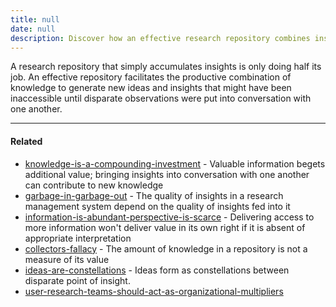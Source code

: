 ```yaml
---
title: null
date: null
description: Discover how an effective research repository combines insights to spark new ideas and unlock hidden knowledge beyond simply storing information.
---
```


A research repository that simply accumulates insights is only doing half its job. An effective repository facilitates the productive combination of knowledge to generate new ideas and insights that might have been inaccessible until disparate observations were put into conversation with one another.

---

#### Related

- [knowledge-is-a-compounding-investment]() - Valuable information begets additional value; bringing insights into conversation with one another can contribute to new knowledge
- [garbage-in-garbage-out]() - The quality of insights in a research management system depend on the quality of insights fed into it
- [information-is-abundant-perspective-is-scarce]() - Delivering access to more information won't deliver value in its own right if it is absent of appropriate interpretation
- [collectors-fallacy]() - The amount of knowledge in a repository is not a measure of its value
- [ideas-are-constellations]() - Ideas form as constellations between disparate point of insight.
- [user-research-teams-should-act-as-organizational-multipliers]()
